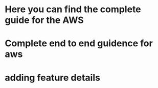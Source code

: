 # Here you can find the complete guide for the AWS
# Complete end to end guidence for aws
# adding feature details
